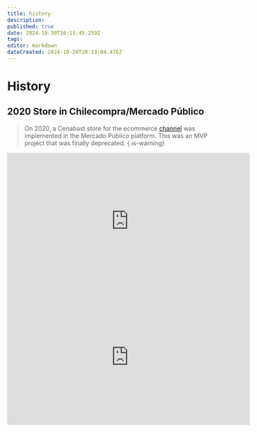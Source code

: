 ```yaml
---
title: history
description: 
published: true
date: 2024-10-30T16:11:45.259Z
tags: 
editor: markdown
dateCreated: 2024-10-28T20:13:04.476Z
---
```


# History

## 2020 Store in Chilecompra/Mercado Público

> On 2020, a Cenabast store for the ecommerce [channel](../2_Store%20Project/functionalities/channels.md) was implemented in the Mercado Público platform. This was an MVP project that was finally deprecated.
{.is-warning}



<iframe width="560" height="315" src="https://www.youtube.com/embed/pkmF59byLSg?si=KqlhPF68a9gJOHXe" title="YouTube video player" frameborder="0" allow="accelerometer; autoplay; clipboard-write; encrypted-media; gyroscope; picture-in-picture; web-share" allowfullscreen></iframe>

<iframe width="560" height="315" src="https://www.youtube.com/embed/E79WUqCl06A" frameborder="0" allow="accelerometer; autoplay; encrypted-media; gyroscope; picture-in-picture" allowfullscreen></iframe>